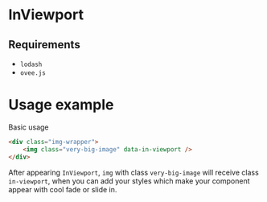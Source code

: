 # InViewport

## Requirements
 - `lodash`
 - `ovee.js`

# Usage example

Basic usage

```html
<div class="img-wrapper">
    <img class="very-big-image" data-in-viewport />
</div>
```

After appearing `InViewport`, `img` with class `very-big-image` will receive class `in-viewport`, when you can add your styles which make your component appear with cool fade or slide in.
